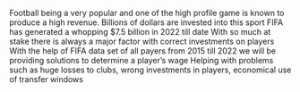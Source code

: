 Football being a very popular and one of the high profile game is known to produce a high revenue. Billions of dollars are invested into this sport
FIFA has generated a whopping $7.5 billion in 2022 till date
With so much at stake there is always a major factor with correct investments on players
With the help of FIFA data set of all payers from 2015 till 2022 we will be providing solutions to determine a player’s wage
Helping with problems such as huge losses to clubs, wrong investments in players, economical use of transfer windows

